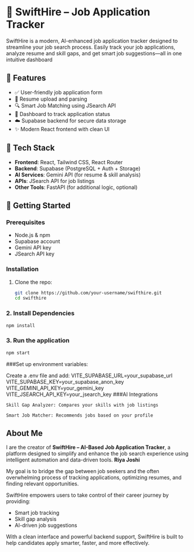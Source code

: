 # 🚀 SwiftHire – Job Application Tracker

SwiftHire is a modern, AI-enhanced job application tracker designed to streamline your job search process. Easily track your job applications, analyze resume and skill gaps, and get smart job suggestions—all in one intuitive dashboard

## 🌟 Features

- ✅ User-friendly job application form
- 📄 Resume upload and parsing 
- 🔍 Smart Job Matching using JSearch API
- 📅 Dashboard to track application status
- ☁️ Supabase backend for secure data storage
- ✨ Modern React frontend with clean UI

## 🧰 Tech Stack

- **Frontend**: React, Tailwind CSS, React Router
- **Backend**: Supabase (PostgreSQL + Auth + Storage)
- **AI Services**: Gemini API (for resume & skill analysis)
- **APIs**: JSearch API for job listings
- **Other Tools**: FastAPI (for additional logic, optional)

## 🚀 Getting Started

### Prerequisites

- Node.js & npm
- Supabase account
- Gemini API key
- JSearch API key

### Installation

1. Clone the repo:
   ```bash
   git clone https://github.com/your-username/swifthire.git
   cd swifthire
### 2. Install Dependencies
```bash
npm install
```
### 3. Run the application
```bash
npm start
```
###Set up environment variables:

Create a .env file and add:
VITE_SUPABASE_URL=your_supabase_url
VITE_SUPABASE_KEY=your_supabase_anon_key
VITE_GEMINI_API_KEY=your_gemini_key
VITE_JSEARCH_API_KEY=your_jsearch_key
###AI Integrations
```
Skill Gap Analyzer: Compares your skills with job listings

Smart Job Matcher: Recommends jobs based on your profile
```
## About Me

I are the creator of **SwiftHire – AI-Based Job Application Tracker**, a platform designed to simplify and enhance the job search experience using intelligent automation and data-driven tools.
**Riya Joshi**

My goal is to bridge the gap between job seekers and the often overwhelming process of tracking applications, optimizing resumes, and finding relevant opportunities.  

SwiftHire empowers users to take control of their career journey by providing:
- Smart job tracking
- Skill gap analysis
- AI-driven job suggestions

With a clean interface and powerful backend support, SwiftHire is built to help candidates apply smarter, faster, and more effectively.
